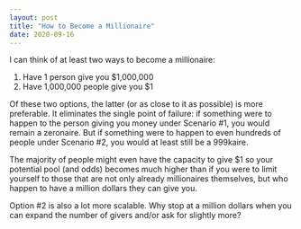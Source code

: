 ```yaml
---
layout: post
title: "How to Become a Millionaire"
date: 2020-09-16
---
```


I can think of at least two ways to become a millionaire:

1. Have 1 person give you $1,000,000
2. Have 1,000,000 people give you $1

Of these two options, the latter (or as close to it as possible) is more preferable. It eliminates the single point of failure: if something were to happen to the person giving you money under Scenario #1, you would remain a zeronaire. But if something were to happen to even hundreds of people under Scenario #2, you would at least still be a 999kaire.

The majority of people might even have the capacity to give $1 so your potential pool (and odds) becomes much higher than if you were to limit yourself to those that are not only already millionaires themselves, but who happen to have a million dollars they can give you.

Option #2 is also a lot more scalable. Why stop at a million dollars when you can expand the number of givers and/or ask for slightly more?
